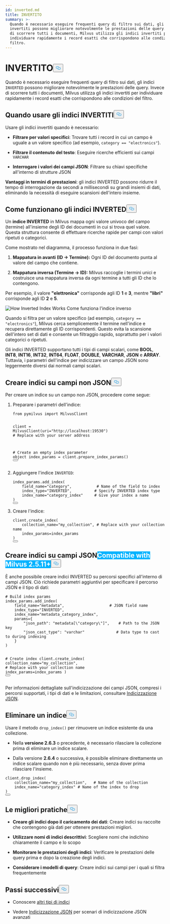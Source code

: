 ```yaml
---
id: inverted.md
title: INVERTITO
summary: >-
  Quando è necessario eseguire frequenti query di filtro sui dati, gli indici
  invertiti possono migliorare notevolmente le prestazioni delle query. Invece
  di scorrere tutti i documenti, Milvus utilizza gli indici invertiti per
  individuare rapidamente i record esatti che corrispondono alle condizioni del
  filtro.
---
```

<h1 id="INVERTED" class="common-anchor-header">INVERTITO<button data-href="#INVERTED" class="anchor-icon" translate="no">
      <svg translate="no"
        aria-hidden="true"
        focusable="false"
        height="20"
        version="1.1"
        viewBox="0 0 16 16"
        width="16"
      >
        <path
          fill="#0092E4"
          fill-rule="evenodd"
          d="M4 9h1v1H4c-1.5 0-3-1.69-3-3.5S2.55 3 4 3h4c1.45 0 3 1.69 3 3.5 0 1.41-.91 2.72-2 3.25V8.59c.58-.45 1-1.27 1-2.09C10 5.22 8.98 4 8 4H4c-.98 0-2 1.22-2 2.5S3 9 4 9zm9-3h-1v1h1c1 0 2 1.22 2 2.5S13.98 12 13 12H9c-.98 0-2-1.22-2-2.5 0-.83.42-1.64 1-2.09V6.25c-1.09.53-2 1.84-2 3.25C6 11.31 7.55 13 9 13h4c1.45 0 3-1.69 3-3.5S14.5 6 13 6z"
        ></path>
      </svg>
    </button></h1><p>Quando è necessario eseguire frequenti query di filtro sui dati, gli indici <code translate="no">INVERTED</code> possono migliorare notevolmente le prestazioni delle query. Invece di scorrere tutti i documenti, Milvus utilizza gli indici invertiti per individuare rapidamente i record esatti che corrispondono alle condizioni del filtro.</p>
<h2 id="When-to-use-INVERTED-indexes" class="common-anchor-header">Quando usare gli indici INVERTITI<button data-href="#When-to-use-INVERTED-indexes" class="anchor-icon" translate="no">
      <svg translate="no"
        aria-hidden="true"
        focusable="false"
        height="20"
        version="1.1"
        viewBox="0 0 16 16"
        width="16"
      >
        <path
          fill="#0092E4"
          fill-rule="evenodd"
          d="M4 9h1v1H4c-1.5 0-3-1.69-3-3.5S2.55 3 4 3h4c1.45 0 3 1.69 3 3.5 0 1.41-.91 2.72-2 3.25V8.59c.58-.45 1-1.27 1-2.09C10 5.22 8.98 4 8 4H4c-.98 0-2 1.22-2 2.5S3 9 4 9zm9-3h-1v1h1c1 0 2 1.22 2 2.5S13.98 12 13 12H9c-.98 0-2-1.22-2-2.5 0-.83.42-1.64 1-2.09V6.25c-1.09.53-2 1.84-2 3.25C6 11.31 7.55 13 9 13h4c1.45 0 3-1.69 3-3.5S14.5 6 13 6z"
        ></path>
      </svg>
    </button></h2><p>Usare gli indici invertiti quando è necessario:</p>
<ul>
<li><p><strong>Filtrare per valori specifici</strong>: Trovare tutti i record in cui un campo è uguale a un valore specifico (ad esempio, <code translate="no">category == &quot;electronics&quot;</code>).</p></li>
<li><p><strong>Filtrare il contenuto del testo</strong>: Eseguire ricerche efficienti sui campi <code translate="no">VARCHAR</code> </p></li>
<li><p><strong>Interrogare i valori dei campi JSON</strong>: Filtrare su chiavi specifiche all'interno di strutture JSON</p></li>
</ul>
<p><strong>Vantaggi in termini di prestazioni</strong>: gli indici INVERTED possono ridurre il tempo di interrogazione da secondi a millisecondi su grandi insiemi di dati, eliminando la necessità di eseguire scansioni dell'intero insieme.</p>
<h2 id="How-INVERTED-indexes-work" class="common-anchor-header">Come funzionano gli indici INVERTED<button data-href="#How-INVERTED-indexes-work" class="anchor-icon" translate="no">
      <svg translate="no"
        aria-hidden="true"
        focusable="false"
        height="20"
        version="1.1"
        viewBox="0 0 16 16"
        width="16"
      >
        <path
          fill="#0092E4"
          fill-rule="evenodd"
          d="M4 9h1v1H4c-1.5 0-3-1.69-3-3.5S2.55 3 4 3h4c1.45 0 3 1.69 3 3.5 0 1.41-.91 2.72-2 3.25V8.59c.58-.45 1-1.27 1-2.09C10 5.22 8.98 4 8 4H4c-.98 0-2 1.22-2 2.5S3 9 4 9zm9-3h-1v1h1c1 0 2 1.22 2 2.5S13.98 12 13 12H9c-.98 0-2-1.22-2-2.5 0-.83.42-1.64 1-2.09V6.25c-1.09.53-2 1.84-2 3.25C6 11.31 7.55 13 9 13h4c1.45 0 3-1.69 3-3.5S14.5 6 13 6z"
        ></path>
      </svg>
    </button></h2><p>Un <strong>indice INVERTED</strong> in Milvus mappa ogni valore univoco del campo (termine) all'insieme degli ID dei documenti in cui si trova quel valore. Questa struttura consente di effettuare ricerche rapide per campi con valori ripetuti o categorici.</p>
<p>Come mostrato nel diagramma, il processo funziona in due fasi:</p>
<ol>
<li><p><strong>Mappatura in avanti (ID → Termine):</strong> Ogni ID del documento punta al valore del campo che contiene.</p></li>
<li><p><strong>Mappatura inversa (Termine → ID):</strong> Milvus raccoglie i termini unici e costruisce una mappatura inversa da ogni termine a tutti gli ID che lo contengono.</p></li>
</ol>
<p>Per esempio, il valore <strong>"elettronica"</strong> corrisponde agli ID <strong>1</strong> e <strong>3</strong>, mentre <strong>"libri"</strong> corrisponde agli ID <strong>2</strong> e <strong>5</strong>.</p>
<p>
  
   <span class="img-wrapper"> <img translate="no" src="/docs/v2.6.x/assets/how-inverted-index-works.png" alt="How Inverted Index Works" class="doc-image" id="how-inverted-index-works" />
   </span> <span class="img-wrapper"> <span>Come funziona l'indice inverso</span> </span></p>
<p>Quando si filtra per un valore specifico (ad esempio, <code translate="no">category == &quot;electronics&quot;</code>), Milvus cerca semplicemente il termine nell'indice e recupera direttamente gli ID corrispondenti. Questo evita la scansione dell'intero set di dati e consente un filtraggio rapido, soprattutto per i valori categorici o ripetuti.</p>
<p>Gli indici INVERTED supportano tutti i tipi di campi scalari, come <strong>BOOL</strong>, <strong>INT8</strong>, <strong>INT16</strong>, <strong>INT32</strong>, <strong>INT64</strong>, <strong>FLOAT</strong>, <strong>DOUBLE</strong>, <strong>VARCHAR</strong>, <strong>JSON</strong> e <strong>ARRAY</strong>. Tuttavia, i parametri dell'indice per indicizzare un campo JSON sono leggermente diversi dai normali campi scalari.</p>
<h2 id="Create-indexes-on-non-JSON-fields" class="common-anchor-header">Creare indici su campi non JSON<button data-href="#Create-indexes-on-non-JSON-fields" class="anchor-icon" translate="no">
      <svg translate="no"
        aria-hidden="true"
        focusable="false"
        height="20"
        version="1.1"
        viewBox="0 0 16 16"
        width="16"
      >
        <path
          fill="#0092E4"
          fill-rule="evenodd"
          d="M4 9h1v1H4c-1.5 0-3-1.69-3-3.5S2.55 3 4 3h4c1.45 0 3 1.69 3 3.5 0 1.41-.91 2.72-2 3.25V8.59c.58-.45 1-1.27 1-2.09C10 5.22 8.98 4 8 4H4c-.98 0-2 1.22-2 2.5S3 9 4 9zm9-3h-1v1h1c1 0 2 1.22 2 2.5S13.98 12 13 12H9c-.98 0-2-1.22-2-2.5 0-.83.42-1.64 1-2.09V6.25c-1.09.53-2 1.84-2 3.25C6 11.31 7.55 13 9 13h4c1.45 0 3-1.69 3-3.5S14.5 6 13 6z"
        ></path>
      </svg>
    </button></h2><p>Per creare un indice su un campo non JSON, procedere come segue:</p>
<ol>
<li><p>Preparare i parametri dell'indice:</p>
<pre><code translate="no" class="language-python"><span class="hljs-keyword">from</span> pymilvus <span class="hljs-keyword">import</span> MilvusClient

client = MilvusClient(uri=<span class="hljs-string">&quot;http://localhost:19530&quot;</span>) <span class="hljs-comment"># Replace with your server address</span>

<span class="hljs-comment"># Create an empty index parameter object</span>
index_params = client.prepare_index_params()
<button class="copy-code-btn"></button></code></pre></li>
<li><p>Aggiungere l'indice <code translate="no">INVERTED</code>:</p>
<pre><code translate="no" class="language-python">index_params.add_index(
    field_name=<span class="hljs-string">&quot;category&quot;</span>,           <span class="hljs-comment"># Name of the field to index</span>
<span class="highlighted-wrapper-line">    index_type=<span class="hljs-string">&quot;INVERTED&quot;</span>,          <span class="hljs-comment"># Specify INVERTED index type</span></span>
    index_name=<span class="hljs-string">&quot;category_index&quot;</span>     <span class="hljs-comment"># Give your index a name</span>
)
<button class="copy-code-btn"></button></code></pre></li>
<li><p>Creare l'indice:</p>
<pre><code translate="no" class="language-python">client.create_index(
    collection_name=<span class="hljs-string">&quot;my_collection&quot;</span>, <span class="hljs-comment"># Replace with your collection name</span>
    index_params=index_params
)
<button class="copy-code-btn"></button></code></pre></li>
</ol>
<h2 id="Create-indexes-on-JSON-fields--Milvus-2511+" class="common-anchor-header">Creare indici su campi JSON<span class="beta-tag" style="background-color:rgb(0, 179, 255);color:white" translate="no">Compatible with Milvus 2.5.11+</span><button data-href="#Create-indexes-on-JSON-fields--Milvus-2511+" class="anchor-icon" translate="no">
      <svg translate="no"
        aria-hidden="true"
        focusable="false"
        height="20"
        version="1.1"
        viewBox="0 0 16 16"
        width="16"
      >
        <path
          fill="#0092E4"
          fill-rule="evenodd"
          d="M4 9h1v1H4c-1.5 0-3-1.69-3-3.5S2.55 3 4 3h4c1.45 0 3 1.69 3 3.5 0 1.41-.91 2.72-2 3.25V8.59c.58-.45 1-1.27 1-2.09C10 5.22 8.98 4 8 4H4c-.98 0-2 1.22-2 2.5S3 9 4 9zm9-3h-1v1h1c1 0 2 1.22 2 2.5S13.98 12 13 12H9c-.98 0-2-1.22-2-2.5 0-.83.42-1.64 1-2.09V6.25c-1.09.53-2 1.84-2 3.25C6 11.31 7.55 13 9 13h4c1.45 0 3-1.69 3-3.5S14.5 6 13 6z"
        ></path>
      </svg>
    </button></h2><p>È anche possibile creare indici INVERTED su percorsi specifici all'interno di campi JSON. Ciò richiede parametri aggiuntivi per specificare il percorso JSON e il tipo di dati:</p>
<pre><code translate="no" class="language-python"><span class="hljs-comment"># Build index params</span>
index_params.add_index(
    field_name=<span class="hljs-string">&quot;metadata&quot;</span>,                    <span class="hljs-comment"># JSON field name</span>
<span class="highlighted-wrapper-line">    index_type=<span class="hljs-string">&quot;INVERTED&quot;</span>,</span>
    index_name=<span class="hljs-string">&quot;metadata_category_index&quot;</span>,
<span class="highlighted-comment-line">    params={</span>
<span class="highlighted-comment-line">        <span class="hljs-string">&quot;json_path&quot;</span>: <span class="hljs-string">&quot;metadata[\&quot;category\&quot;]&quot;</span>,    <span class="hljs-comment"># Path to the JSON key</span></span>
<span class="highlighted-comment-line">        <span class="hljs-string">&quot;json_cast_type&quot;</span>: <span class="hljs-string">&quot;varchar&quot;</span>              <span class="hljs-comment"># Data type to cast to during indexing</span></span>
<span class="highlighted-comment-line">    }</span>
)

<span class="hljs-comment"># Create index</span>
client.create_index(
    collection_name=<span class="hljs-string">&quot;my_collection&quot;</span>, <span class="hljs-comment"># Replace with your collection name</span>
    index_params=index_params
)
<button class="copy-code-btn"></button></code></pre>
<p>Per informazioni dettagliate sull'indicizzazione dei campi JSON, compresi i percorsi supportati, i tipi di dati e le limitazioni, consultare <a href="/docs/it/json-indexing.md">Indicizzazione JSON</a>.</p>
<h2 id="Drop-an-index" class="common-anchor-header">Eliminare un indice<button data-href="#Drop-an-index" class="anchor-icon" translate="no">
      <svg translate="no"
        aria-hidden="true"
        focusable="false"
        height="20"
        version="1.1"
        viewBox="0 0 16 16"
        width="16"
      >
        <path
          fill="#0092E4"
          fill-rule="evenodd"
          d="M4 9h1v1H4c-1.5 0-3-1.69-3-3.5S2.55 3 4 3h4c1.45 0 3 1.69 3 3.5 0 1.41-.91 2.72-2 3.25V8.59c.58-.45 1-1.27 1-2.09C10 5.22 8.98 4 8 4H4c-.98 0-2 1.22-2 2.5S3 9 4 9zm9-3h-1v1h1c1 0 2 1.22 2 2.5S13.98 12 13 12H9c-.98 0-2-1.22-2-2.5 0-.83.42-1.64 1-2.09V6.25c-1.09.53-2 1.84-2 3.25C6 11.31 7.55 13 9 13h4c1.45 0 3-1.69 3-3.5S14.5 6 13 6z"
        ></path>
      </svg>
    </button></h2><p>Usare il metodo <code translate="no">drop_index()</code> per rimuovere un indice esistente da una collezione.</p>
<div class="alert note">
<ul>
<li><p>Nella <strong>versione 2.6.3</strong> o precedente, è necessario rilasciare la collezione prima di eliminare un indice scalare.</p></li>
<li><p>Dalla versione <strong>2.6.4</strong> o successiva, è possibile eliminare direttamente un indice scalare quando non è più necessario, senza dover prima rilasciare l'insieme.</p></li>
</ul>
</div>
<pre><code translate="no" class="language-python">client.drop_index(
    collection_name=<span class="hljs-string">&quot;my_collection&quot;</span>,   <span class="hljs-comment"># Name of the collection</span>
    index_name=<span class="hljs-string">&quot;category_index&quot;</span> <span class="hljs-comment"># Name of the index to drop</span>
)
<button class="copy-code-btn"></button></code></pre>
<h2 id="Best-practices" class="common-anchor-header">Le migliori pratiche<button data-href="#Best-practices" class="anchor-icon" translate="no">
      <svg translate="no"
        aria-hidden="true"
        focusable="false"
        height="20"
        version="1.1"
        viewBox="0 0 16 16"
        width="16"
      >
        <path
          fill="#0092E4"
          fill-rule="evenodd"
          d="M4 9h1v1H4c-1.5 0-3-1.69-3-3.5S2.55 3 4 3h4c1.45 0 3 1.69 3 3.5 0 1.41-.91 2.72-2 3.25V8.59c.58-.45 1-1.27 1-2.09C10 5.22 8.98 4 8 4H4c-.98 0-2 1.22-2 2.5S3 9 4 9zm9-3h-1v1h1c1 0 2 1.22 2 2.5S13.98 12 13 12H9c-.98 0-2-1.22-2-2.5 0-.83.42-1.64 1-2.09V6.25c-1.09.53-2 1.84-2 3.25C6 11.31 7.55 13 9 13h4c1.45 0 3-1.69 3-3.5S14.5 6 13 6z"
        ></path>
      </svg>
    </button></h2><ul>
<li><p><strong>Creare gli indici dopo il caricamento dei dati</strong>: Creare indici su raccolte che contengono già dati per ottenere prestazioni migliori.</p></li>
<li><p><strong>Utilizzare nomi di indici descrittivi</strong>: Scegliere nomi che indichino chiaramente il campo e lo scopo</p></li>
<li><p><strong>Monitorare le prestazioni degli indici</strong>: Verificare le prestazioni delle query prima e dopo la creazione degli indici.</p></li>
<li><p><strong>Considerare i modelli di query</strong>: Creare indici sui campi per i quali si filtra frequentemente</p></li>
</ul>
<h2 id="Next-steps" class="common-anchor-header">Passi successivi<button data-href="#Next-steps" class="anchor-icon" translate="no">
      <svg translate="no"
        aria-hidden="true"
        focusable="false"
        height="20"
        version="1.1"
        viewBox="0 0 16 16"
        width="16"
      >
        <path
          fill="#0092E4"
          fill-rule="evenodd"
          d="M4 9h1v1H4c-1.5 0-3-1.69-3-3.5S2.55 3 4 3h4c1.45 0 3 1.69 3 3.5 0 1.41-.91 2.72-2 3.25V8.59c.58-.45 1-1.27 1-2.09C10 5.22 8.98 4 8 4H4c-.98 0-2 1.22-2 2.5S3 9 4 9zm9-3h-1v1h1c1 0 2 1.22 2 2.5S13.98 12 13 12H9c-.98 0-2-1.22-2-2.5 0-.83.42-1.64 1-2.09V6.25c-1.09.53-2 1.84-2 3.25C6 11.31 7.55 13 9 13h4c1.45 0 3-1.69 3-3.5S14.5 6 13 6z"
        ></path>
      </svg>
    </button></h2><ul>
<li><p>Conoscere <a href="/docs/it/index-explained.md">altri tipi di indici</a></p></li>
<li><p>Vedere <a href="/docs/it/json-indexing.md">Indicizzazione JSON</a> per scenari di indicizzazione JSON avanzati</p></li>
</ul>
